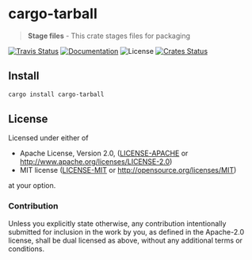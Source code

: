 # cargo-tarball

> **Stage files** - This crate stages files for packaging

[![Travis Status](https://travis-ci.org/crate-ci/cargo-tarball.svg?branch=master)](https://travis-ci.org/crate-ci/cargo-tarball)
[![Documentation](https://img.shields.io/badge/docs-master-blue.svg)][Documentation]
![License](https://img.shields.io/crates/l/cargo-tarball.svg)
[![Crates Status](https://img.shields.io/crates/v/cargo-tarball.svg)](https://crates.io/crates/cargo-tarball)

## Install

```bash
cargo install cargo-tarball
```

## License

Licensed under either of

 * Apache License, Version 2.0, ([LICENSE-APACHE](LICENSE-APACHE) or http://www.apache.org/licenses/LICENSE-2.0)
 * MIT license ([LICENSE-MIT](LICENSE-MIT) or http://opensource.org/licenses/MIT)

at your option.

### Contribution

Unless you explicitly state otherwise, any contribution intentionally
submitted for inclusion in the work by you, as defined in the Apache-2.0
license, shall be dual licensed as above, without any additional terms or
conditions.

[Crates.io]: https://crates.io/crates/cargo-tarball
[Documentation]: https://docs.rs/cargo-tarball
